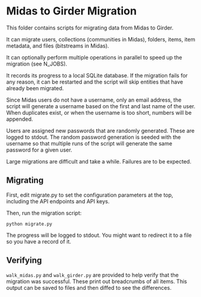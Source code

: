 # Midas to Girder Migration

This folder contains scripts for migrating data from Midas to Girder.

It can migrate users, collections (communities in Midas), folders, items, item
metadata, and files (bitstreams in Midas).

It can optionally perform multiple operations in parallel to speed up the
migration (see N_JOBS).

It records its progress to a local SQLite database. If the migration fails for
any reason, it can be restarted and the script will skip entities that have
already been migrated.

Since Midas users do not have a username, only an email address, the script will
generate a username based on the first and last name of the user. When
duplicates exist, or when the username is too short, numbers will be appended.

Users are assigned new passwords that are randomly generated. These are logged
to stdout. The random password generation is seeded with the username so that
multiple runs of the script will generate the same password for a given user.

Large migrations are difficult and take a while. Failures are to be expected.

## Migrating

First, edit migrate.py to set the configuration parameters at the top,
including the API endpoints and API keys.

Then, run the migration script:

    python migrate.py

The progress will be logged to stdout. You might want to redirect it to a file
so you have a record of it.

## Verifying

`walk_midas.py` and `walk_girder.py` are provided to help verify that the
migration was successful. These print out breadcrumbs of all items. This output
can be saved to files and then diffed to see the differences.
